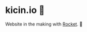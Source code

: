# kicin.io :rocket:
Website in the making with [Rocket](https://github.com/SergioBenitez/Rocket). :rocket:
